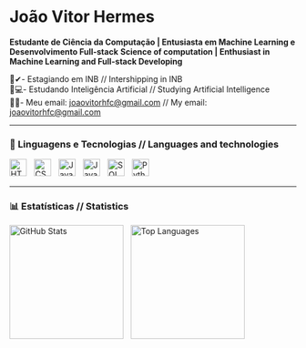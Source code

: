 # João Vitor Hermes 

**Estudante de Ciência da Computação | Entusiasta em Machine Learning e Desenvolvimento Full-stack**
**Science of computation | Enthusiast in Machine Learning and Full-stack Developing**

🦺✔- Estagiando em INB  // Intershipping in INB
<br>
🎯💻- Estudando Inteligência Artificial // Studying Artificial Intelligence 
<br>
📢📞- Meu email: joaovitorhfc@gmail.com // My email: joaovitorhfc@gmail.com

---

### 🤖 Linguagens e Tecnologias // Languages and technologies
<img align="left" alt="HTML" title="HTML" width="30px" style="padding-right: 10px;" src="https://cdn.jsdelivr.net/gh/devicons/devicon@latest/icons/html5/html5-original.svg" />
<img align="left" alt="CSS" title="CSS" width="30px" style="padding-right: 10px;" src="https://cdn.jsdelivr.net/gh/devicons/devicon@latest/icons/css3/css3-original.svg" />
<img align="left" alt="JavaScript" title="JavaScript" width="30px" style="padding-right: 10px;" src="https://cdn.jsdelivr.net/gh/devicons/devicon@latest/icons/javascript/javascript-original.svg" />
<img align="left" alt="Java" title="Java" width="30px" style="padding-right: 10px;" src="https://cdn.jsdelivr.net/gh/devicons/devicon@latest/icons/java/java-original.svg" />
<img align="left" alt="SQL" title="SQL" width="30px" style="padding-right: 10px;" src="https://cdn.jsdelivr.net/gh/devicons/devicon@latest/icons/mysql/mysql-plain-wordmark.svg" />
<img align="left" alt="Python" title="Python" width="30px" style="padding-right: 10px;" src="https://cdn.jsdelivr.net/gh/devicons/devicon@latest/icons/python/python-original.svg" />

<br/><br/>

---

### 📊 Estatísticas // Statistics

<p>
  <img align="left" alt="GitHub Stats" height="200" style="padding-right: 10px;" src="https://github-readme-stats.vercel.app/api?username=joaovitorhfc&show_icons=true&theme=tokyonight&include_all_commits=true&locale=pt-br" />
  <img align="left" alt="Top Languages" height="200" src="https://github-readme-stats.vercel.app/api/top-langs/?username=joaovitorhfc&theme=tokyonight&layout=compact&custom_title=Tecnologias&langs_count=9" />
</p>

<br/><br/>
